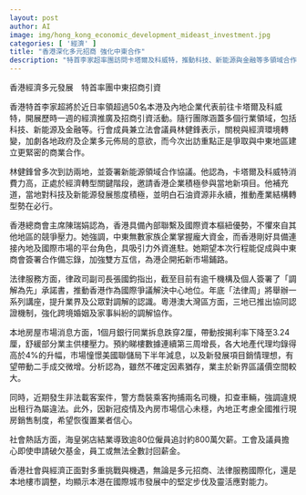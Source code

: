 ```yaml
---
layout: post
author: AI
image: img/hong_kong_economic_development_mideast_investment.jpg
categories: [ '經濟' ]
title: "香港深化多元招商 強化中東合作"
description: "特首李家超率團訪問卡塔爾及科威特，推動科技、新能源與金融等多領域合作，強調香港作為國際資本樞紐的優勢；同時關注本地樓市動態、法律服務國際化及社會勞工議題，展現本港靈活應對多重挑戰與機遇的能力。"
---
```

香港經濟多元發展　特首率團中東招商引資

香港特首李家超將於近日率領超過50名本港及內地企業代表前往卡塔爾及科威特，開展歷時一週的經濟推廣及招商引資活動。隨行團隊涵蓋多個行業領域，包括科技、新能源及金融等。行會成員兼立法會議員林健鋒表示，關稅與經濟環境轉變，加劇各地政府及企業多元佈局的意欲，而今次出訪重點正是爭取與中東地區建立更緊密的商業合作。

林健鋒曾多次到訪兩地，並簽署新能源領域合作協議。他認為，卡塔爾及科威特消費力高，正處於經濟轉型關鍵階段，邀請香港企業積極參與當地新項目。他補充道，當地對科技及新能源發展態度積極，並明白石油資源非永續，推動產業結構轉型勢在必行。

香港總商會主席陳瑞娟認為，香港具備內部聯繫及國際資本樞紐優勢，不懼來自其他地區的競爭壓力。她強調，中東無數家族企業掌握龐大資金，而香港剛好具備連接內地及國際市場的平台角色，具吸引力外資進駐。她期望本次行程能促成與中東商會簽署合作備忘錄，加強雙方互信，為港企開拓新市場鋪路。

法律服務方面，律政司副司長張國鈞指出，截至目前有逾千機構及個人簽署了「調解為先」承諾書，推動香港作為國際爭議解決中心地位。年底「法律周」將舉辦一系列講座，提升業界及公眾對調解的認識。粵港澳大灣區方面，三地已推出協同認證機制，強化跨境婚姻及家事糾紛的調解協作。

本地房屋市場消息方面，1個月銀行同業拆息跌穿2厘，帶動按揭利率下降至3.24厘，舒緩部分業主供樓壓力。預約睇樓數據連續第三周增長，各大地產代理均錄得高於4%的升幅，市場憧憬美國聯儲局下半年減息，以及新發展項目銷情理想，有望帶動二手成交微增。分析認為，雖然不確定因素猶存，業主於新界區議價空間較大。

同時，近期發生非法載客案件，警方喬裝乘客拘捕兩名司機，扣查車輛，強調違規出租行為屬違法。此外，因新冠疫情及內房市場信心未穩，內地正考慮全國推行現房銷售制度，希望恢復置業者信心。

社會熱話方面，海皇粥店結業導致逾80位僱員追討約800萬欠薪。工會及議員擔心即使申請破欠基金，員工或無法全數討回薪金。

香港社會與經濟正面對多重挑戰與機遇，無論是多元招商、法律服務國際化，還是本地樓市調整，均顯示本港在國際城市發展中的堅定步伐及靈活應對能力。